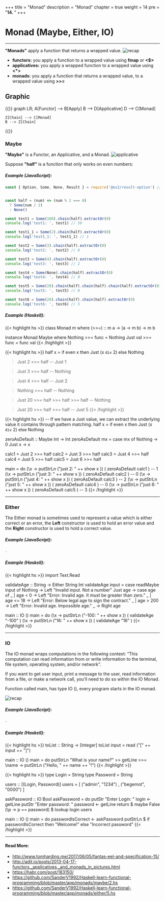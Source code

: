 +++
title = "Monad"
description = "Monad"
chapter = true
weight = 14
pre = "<b>14. </b>"
+++

# Monad (Maybe, Either, IO)
---
**"Monads"** apply a function that returns a wrapped value.
![recap](recap.png)

- **functors:** you apply a function to a wrapped value using **fmap** or **<$>**
- **applicatives:** you apply a wrapped function to a wrapped value using **<*>**
- **monads:** you apply a function that returns a wrapped value, to a wrapped value using **>>=**

## Graphic
{{<mermaid align="center">}}
graph LR;
    A[Functor] --> B[Apply]
    B --> D[Applicative]
    D --> C[Monad]

    Z[Chain] --> C[Monad]
    B --> Z[Chain]
{{</mermaid>}}


### Maybe
**"Maybe"** is a Functor, an Applicative, and a Monad.
![applicative](maybe.png)

Suppose **"half"** is a function that only works on even numbers:

##### Example (JavaScript):
```js
const { Option, Some, None, Result } = require('@es2/result-option') // 0.2.0


const half = (num) => (num % 2 === 0)
  ? Some(num / 2)
  : None()

const test1 = Some(100).chain(half).extractOr(0)
console.log('test1: ', test1) // 50

const test1_1 = Some(2).chain(half).extractOr(0)
console.log('test1_1: ', test1_1) // 1

const test2 = Some(3).chain(half).extractOr(0)
console.log('test2: ', test2) // 0

const test3 = Some(4).chain(half).extractOr(0)
console.log('test3: ', test3) // 2

const test4 = Some(None).chain(half).extractOr(0)
console.log('test4: ', test4) // 0

const test5 = Some(20).chain(half).chain(half).chain(half).extractOr(0)
console.log('test5: ', test5) // 0

const test6 = Some(20).chain(half).chain(half).extractOr(0)
console.log('test6: ', test6) // 5
```


##### Example (Haskell):
{{< highlight hs >}}
class Monad m where
    (>>=) :: m a -> (a -> m b) -> m b

instance Monad Maybe where
    Nothing >>= func = Nothing
    Just val >>= func  = func val
{{< /highlight >}}

{{< highlight hs >}}
half x = if even x
    then Just (x `div` 2)
    else Nothing

> Just 2 >>= half
-- Just 1

> Just 3 >>= half
-- Nothing

> Just 4 >>= half
-- Just 2

> Nothing >>= half
-- Nothing

> Just 20 >>= half >>= half >>= half
-- Nothing

> Just 20 >>= half >>= half
-- Just 5
{{< /highlight >}}

{{< highlight hs >}}
-- If we have a Just value, we can extract the underlying value it contains through pattern matching.
half x = if even x
    then Just (x `div` 2)
    else Nothing

zeroAsDefault :: Maybe Int -> Int
zeroAsDefault mx = case mx of
    Nothing -> 0
    Just x -> x

calc1 = Just 2 >>= half
calc2 = Just 3 >>= half
calc3 = Just 4 >>= half
calc4 = Just 5 >>= half
calc5 = Just 6 >>= half

main = do
    (\x -> putStrLn ("just 2: " ++ show x )) ( zeroAsDefault calc1 ) -- 1
    (\x -> putStrLn ("just 3: " ++ show x )) ( zeroAsDefault calc2 ) -- 0
    (\x -> putStrLn ("just 4: " ++ show x )) ( zeroAsDefault calc3 ) -- 2
    (\x -> putStrLn ("just 5: " ++ show x )) ( zeroAsDefault calc4 ) -- 0
    (\x -> putStrLn ("just 6: " ++ show x )) ( zeroAsDefault calc5 ) -- 3
{{< /highlight >}}

---


### Either
The Either monad is sometimes used to represent a value which is either correct or an error,
the **Left** constructor is used to hold an error value and the **Right** constructor is used to hold a correct value.

##### Example (JavaScript):
```js
-
```

##### Example (Haskell):
{{< highlight hs >}}
import Text.Read


validateAge :: String -> Either String Int
validateAge input =
    case readMaybe input of
    Nothing  -> Left "Invalid input. Not a number"
    Just age -> case age of
                _ | age < 0    -> Left "Error: Invalid age. It must be greater than zero."
                _ | age <= 18  -> Left "Error: Below legal age to sign the contract."
                _ | age > 200  -> Left "Error: Invalid age. Impossible age."
                _              -> Right age

main :: IO ()
main = do
    (\x -> putStrLn ("-100: " ++ show x )) ( validateAge "-100" )
    (\x -> putStrLn ("16: " ++ show x )) ( validateAge "16" )
{{< /highlight >}}


---

### IO
The IO monad wraps computations in the following context: “This computation can read information from or write information to the terminal, file system, operating system, and/or network”.

If you want to get user input, print a message to the user, read information from a file, or make a network call, you’ll need to do so within the IO Monad.

Function called main, has type IO (), every program starts in the IO monad.

![recap](monad_io.png)

##### Example (JavaScript):
```js
-
```

##### Example (Haskell):
{{< highlight hs >}}
toList :: String -> [Integer]
toList input = read ("[" ++ input ++ "]")

main :: IO ()
main = do
    putStrLn "What is your name?" >> getLine
    >>= \name -> putStrLn ("Hello, " ++ name ++ "!")
{{< /highlight >}}

{{< highlight hs >}}
type Login = String
type Password = String

users :: [(Login, Password)]
users =
    [ ("admin", "1234")
    , ("begemot", "0000")
    ]

askPassword :: IO Bool
askPassword = do
    putStr "Enter Login: "
    login <- getLine
    putStr "Enter password: "
    password <- getLine
    return $ maybe False (\p -> p == password) $ lookup login users

main :: IO ()
main = do
    passwordIsCorrect <- askPassword
    putStrLn $ if passwordIsCorrect
        then "Welcome!"
        else "Incorrect password"
{{< /highlight >}}

---
#### Read More:
- http://www.tomharding.me/2017/06/05/fantas-eel-and-specification-15/
- http://adit.io/posts/2013-04-17-functors,_applicatives,_and_monads_in_pictures.html
- https://habr.com/post/183150/
- https://github.com/SanderV1992/Haskell-learn-functional-programming/blob/master/app/monads/maybe/2.hs
- https://github.com/SanderV1992/Haskell-learn-functional-programming/blob/master/app/monads/either/5.hs
